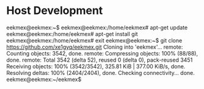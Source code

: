 Host Development
==

eekmex@eekmex:~$ 
eekmex@eekmex:/home/eekmex# apt-get update
eekmex@eekmex:/home/eekmex# apt-get install git
eekmex@eekmex:/home/eekmex# exit
eekmex@eekmex:~$ git clone https://github.com/xe1gyq/eekmex.git
Cloning into 'eekmex'...
remote: Counting objects: 3542, done.
remote: Compressing objects: 100% (88/88), done.
remote: Total 3542 (delta 52), reused 0 (delta 0), pack-reused 3451
Receiving objects: 100% (3542/3542), 325.81 KiB | 377.00 KiB/s, done.
Resolving deltas: 100% (2404/2404), done.
Checking connectivity... done.
eekmex@eekmex:~/eekmex$ 


